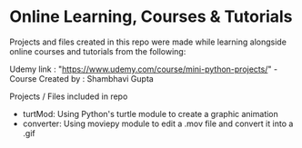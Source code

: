 # Online Learning, Courses & Tutorials

Projects and files created in this repo were made while learning alongside online courses and tutorials from the following:

Udemy link : "https://www.udemy.com/course/mini-python-projects/" - Course Created by : Shambhavi Gupta


Projects / Files included in repo
- turtMod: Using Python's turtle module to create a graphic animation
- converter: Using moviepy module to edit a .mov file and convert it into a .gif
